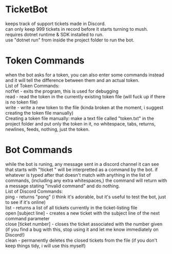 # TicketBot
keeps track of support tickets made in Discord.
<br>
can only keep 999 tickets in record before it starts turning to mush.
<br>
requires dotnet runtime & SDK installed to run.
<br>
use "dotnet run" from inside the project folder to run the bot.
# Token Commands
when the bot asks for a token, you can also enter some commands instead and it will tell the difference between them and an actual token.
<br>
List of Token Commands:
<br>
notYet - exits the program, this is used for debugging
<br>
read - read the token in the currently existing token file (will fuck up if there is no token file)
<br>
write - write a new token to the file (kinda broken at the moment, i suggest creating the token file manually)
<br>
Creating a token file manually: make a text file called "token.txt" in the project folder and put only the token in it, no whitespace, tabs, returns, newlines, feeds, nothing, just the token.
# Bot Commands
while the bot is runing, any message sent in a discord channel it can see that starts with "!ticket " will be interpretted as a command by the bot. if whatever is typed after that doesn't match with anything in the list of commands, (including any extra whitespaces,) the command will return with a message stating "invalid command" and do nothing.
<br>
List of Discord Commands:
<br>
ping - returns "pong" (i think it's adorable, but it's useful to test the bot, just to see if it's online)
<br>
list - returns a list of all tickets currently in the ticket-listing file
<br>
open [subject line] - creates a new ticket with the subject line of the next command parameter
<br>
close [ticket number] - closes the ticket associated with the number given (if you find a bug with this, stop using it and let me know immediately on Discord!)
<br>
clean - permanently deletes the closed tickets from the file (if you don't keep things tidy, i will use this myself)
<br>
